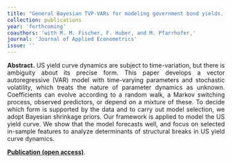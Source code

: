 ```yaml
---
title: "General Bayesian TVP-VARs for modeling government bond yields. [doi](https://doi.org/10.1002/jae.2936)"
collection: publications
year: 'forthcoming'
coauthors: 'with M. M. Fischer, F. Huber, and M. Pfarrhofer,' 
journal: 'Journal of Applied Econometrics'
issue: ''
---
```

<p align="justify"> <b>Abstract.</b> US yield curve dynamics are subject to time-variation, but there is ambiguity about its precise form. This paper develops a vector autoregressive (VAR) model with time-varying parameters and stochastic volatility, which treats the nature of parameter dynamics as unknown. Coefficients can evolve according to a random walk, a Markov switching process, observed predictors, or depend on a mixture of these. To decide which form is supported by the data and to carry out model selection, we adopt Bayesian shrinkage priors. Our framework is applied to model the US yield curve. We show that the model forecasts well, and focus on selected in-sample features to analyze determinants of structural breaks in US yield curve dynamics.
</p>  

[**Publication (open access)**](https://doi.org/10.1002/jae.2936).

